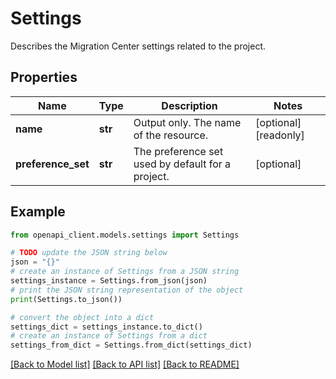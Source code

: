 # Settings

Describes the Migration Center settings related to the project.

## Properties

Name | Type | Description | Notes
------------ | ------------- | ------------- | -------------
**name** | **str** | Output only. The name of the resource. | [optional] [readonly] 
**preference_set** | **str** | The preference set used by default for a project. | [optional] 

## Example

```python
from openapi_client.models.settings import Settings

# TODO update the JSON string below
json = "{}"
# create an instance of Settings from a JSON string
settings_instance = Settings.from_json(json)
# print the JSON string representation of the object
print(Settings.to_json())

# convert the object into a dict
settings_dict = settings_instance.to_dict()
# create an instance of Settings from a dict
settings_from_dict = Settings.from_dict(settings_dict)
```
[[Back to Model list]](../README.md#documentation-for-models) [[Back to API list]](../README.md#documentation-for-api-endpoints) [[Back to README]](../README.md)


